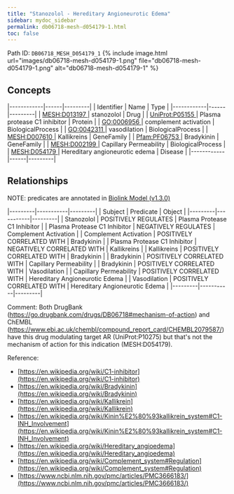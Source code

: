 ```yaml
---
title: "Stanozolol - Hereditary Angioneurotic Edema"
sidebar: mydoc_sidebar
permalink: db06718-mesh-d054179-1.html
toc: false 
---
```



Path ID: `DB06718_MESH_D054179_1`
{% include image.html url="images/db06718-mesh-d054179-1.png" file="db06718-mesh-d054179-1.png" alt="db06718-mesh-d054179-1" %}

## Concepts

|------------|------|---------|
| Identifier | Name | Type    |
|------------|------|---------|
| <a href="https://identifiers.org/MESH:D013197">MESH:D013197 </a> | stanozolol | Drug |
| <a href="https://identifiers.org/UniProt:P05155">UniProt:P05155 </a> | Plasma protease C1 inhibitor | Protein |
| <a href="https://identifiers.org/GO:0006956">GO:0006956 </a> | complement activation | BiologicalProcess |
| <a href="https://identifiers.org/GO:0042311">GO:0042311 </a> | vasodilation | BiologicalProcess |
| <a href="https://identifiers.org/MESH:D007610">MESH:D007610 </a> | Kallikreins | GeneFamily |
| <a href="https://identifiers.org/Pfam:PF06753">Pfam:PF06753 </a> | Bradykinin | GeneFamily |
| <a href="https://identifiers.org/MESH:D002199">MESH:D002199 </a> | Capillary Permeability | BiologicalProcess |
| <a href="https://identifiers.org/MESH:D054179">MESH:D054179 </a> | Hereditary angioneurotic edema | Disease |
|------------|------|---------|

## Relationships


NOTE: predicates are annotated in <a href="https://github.com/biolink/biolink-model/releases/tag/v1.3.0">Biolink Model (v1.3.0)</a>

|---------|-----------|---------|
| Subject | Predicate | Object  |
|---------|-----------|---------|
| Stanozolol | POSITIVELY REGULATES | Plasma Protease C1 Inhibitor |
| Plasma Protease C1 Inhibitor | NEGATIVELY REGULATES | Complement Activation |
| Complement Activation | POSITIVELY CORRELATED WITH | Bradykinin |
| Plasma Protease C1 Inhibitor | NEGATIVELY CORRELATED WITH | Kallikreins |
| Kallikreins | POSITIVELY CORRELATED WITH | Bradykinin |
| Bradykinin | POSITIVELY CORRELATED WITH | Capillary Permeability |
| Bradykinin | POSITIVELY CORRELATED WITH | Vasodilation |
| Capillary Permeability | POSITIVELY CORRELATED WITH | Hereditary Angioneurotic Edema |
| Vasodilation | POSITIVELY CORRELATED WITH | Hereditary Angioneurotic Edema |
|---------|-----------|---------|

Comment: Both DrugBank (https://go.drugbank.com/drugs/DB06718#mechanism-of-action) and ChEMBL (https://www.ebi.ac.uk/chembl/compound_report_card/CHEMBL2079587/) have this drug modulating target AR (UniProt:P10275) but that's not the mechanism of action for this indication (MESH:D054179).

Reference: 
  - [https://en.wikipedia.org/wiki/C1-inhibitor](https://en.wikipedia.org/wiki/C1-inhibitor)
  - [https://en.wikipedia.org/wiki/Bradykinin](https://en.wikipedia.org/wiki/Bradykinin)
  - [https://en.wikipedia.org/wiki/Kallikrein](https://en.wikipedia.org/wiki/Kallikrein)
  - [https://en.wikipedia.org/wiki/Kinin%E2%80%93kallikrein_system#C1-INH_Involvement](https://en.wikipedia.org/wiki/Kinin%E2%80%93kallikrein_system#C1-INH_Involvement)
  - [https://en.wikipedia.org/wiki/Hereditary_angioedema](https://en.wikipedia.org/wiki/Hereditary_angioedema)
  - [https://en.wikipedia.org/wiki/Complement_system#Regulation](https://en.wikipedia.org/wiki/Complement_system#Regulation)
  - [https://www.ncbi.nlm.nih.gov/pmc/articles/PMC3666183/](https://www.ncbi.nlm.nih.gov/pmc/articles/PMC3666183/)
